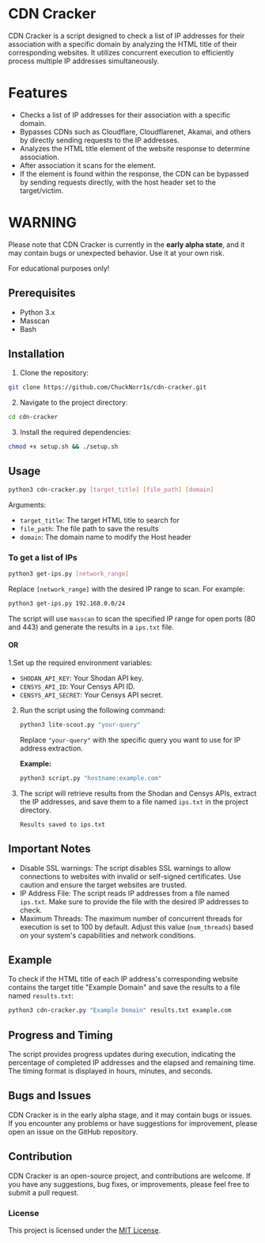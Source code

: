# CDN Cracker

CDN Cracker is a script designed to check a list of IP addresses for their association with a specific domain by analyzing the HTML title of their corresponding websites. It utilizes concurrent execution to efficiently process multiple IP addresses simultaneously.

# Features

- Checks a list of IP addresses for their association with a specific domain.
- Bypasses CDNs such as Cloudflare, Cloudflarenet, Akamai, and others by directly sending requests to the IP addresses.
- Analyzes the HTML title element of the website response to determine association.
- After association it scans for the element.
- If the element is found within the response, the CDN can be bypassed by sending requests directly, with the host header set to the target/victim.

# WARNING

Please note that CDN Cracker is currently in the **early alpha state**, and it may contain bugs or unexpected behavior. Use it at your own risk.

For educational purposes only!

## Prerequisites

- Python 3.x
- Masscan
- Bash
## Installation

1. Clone the repository:

```bash
git clone https://github.com/ChuckNorr1s/cdn-cracker.git
```

2. Navigate to the project directory:

```bash
cd cdn-cracker
```

3. Install the required dependencies:

```bash
chmod +x setup.sh && ./setup.sh
```

## Usage

```bash
python3 cdn-cracker.py [target_title] [file_path] [domain]
```

Arguments:
- `target_title`: The target HTML title to search for
- `file_path`: The file path to save the results
- `domain`: The domain name to modify the Host header

### To get a list of IPs

```bash
python3 get-ips.py [network_range]
```

Replace `[network_range]` with the desired IP range to scan. For example:

```bash
python3 get-ips.py 192.168.0.0/24
```

The script will use `masscan` to scan the specified IP range for open ports (80 and 443) and generate the results in a `ips.txt` file.

#### OR

1.Set up the required environment variables:

   - `SHODAN_API_KEY`: Your Shodan API key.
   - `CENSYS_API_ID`: Your Censys API ID.
   - `CENSYS_API_SECRET`: Your Censys API secret.

2. Run the script using the following command:

   ```bash
   python3 lite-scout.py "your-query"
   ```

   Replace `"your-query"` with the specific query you want to use for IP address extraction.

   **Example:**

   ```bash
   python3 script.py "hostname:example.com"
   ```

3. The script will retrieve results from the Shodan and Censys APIs, extract the IP addresses, and save them to a file named `ips.txt` in the project directory.

   ```plaintext
   Results saved to ips.txt
   ```

## Important Notes

- Disable SSL warnings: The script disables SSL warnings to allow connections to websites with invalid or self-signed certificates. Use caution and ensure the target websites are trusted.
- IP Address File: The script reads IP addresses from a file named `ips.txt`. Make sure to provide the file with the desired IP addresses to check.
- Maximum Threads: The maximum number of concurrent threads for execution is set to 100 by default. Adjust this value (`num_threads`) based on your system's capabilities and network conditions.

## Example

To check if the HTML title of each IP address's corresponding website contains the target title "Example Domain" and save the results to a file named `results.txt`:

```bash
python3 cdn-cracker.py "Example Domain" results.txt example.com
```

## Progress and Timing

The script provides progress updates during execution, indicating the percentage of completed IP addresses and the elapsed and remaining time. The timing format is displayed in hours, minutes, and seconds.

## Bugs and Issues

CDN Cracker is in the early alpha stage, and it may contain bugs or issues. If you encounter any problems or have suggestions for improvement, please open an issue on the GitHub repository.

## Contribution

CDN Cracker is an open-source project, and contributions are welcome. If you have any suggestions, bug fixes, or improvements, please feel free to submit a pull request.

### License

This project is licensed under the [MIT License](LICENSE).
